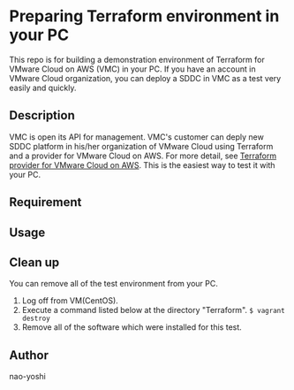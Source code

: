 # Preparing Terraform environment in your PC
This repo is for building a demonstration environment of Terraform for VMware Cloud on AWS (VMC) in your PC. If you have an account in VMware Cloud organization, you can deploy a SDDC in VMC as a test very easily and quickly. 

## Description
VMC is open its API for management. VMC's customer can deply new SDDC platform in his/her organization of VMware Cloud using Terraform and a provider for VMware Cloud on AWS. For more detail, see [Terraform provider for VMware Cloud on AWS](https://github.com/vmware/terraform-provider-vmc). This is the easiest way to test it with your PC.


## Requirement


## Usage


## Clean up
You can remove all of the test environment from your PC.

1. Log off from VM(CentOS).
2. Execute a command listed below at the directory "Terraform".
`
$ vagrant destroy
`
3. Remove all of the software which were installed for this test.


## Author
nao-yoshi
